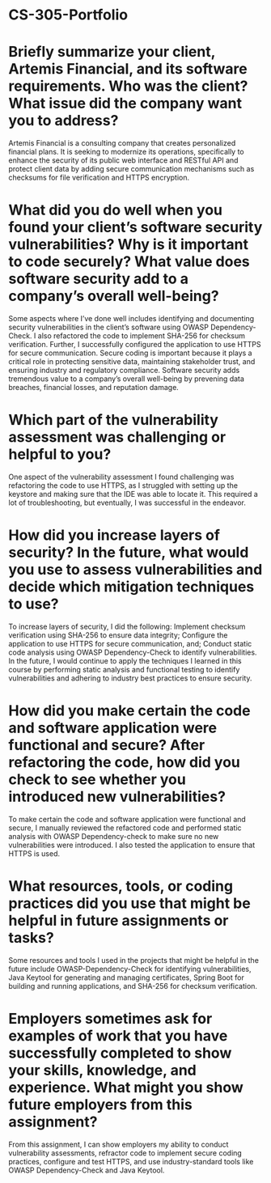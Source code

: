 # CS-305-Portfolio
# Briefly summarize your client, Artemis Financial, and its software requirements. Who was the client? What issue did the company want you to address?
Artemis Financial is a consulting company that creates personalized financial plans. It is seeking to modernize its operations, specifically to enhance the security of its public web interface and RESTful API and protect client data by adding secure communication mechanisms such as checksums for file verification and HTTPS encryption. 

# What did you do well when you found your client’s software security vulnerabilities? Why is it important to code securely? What value does software security add to a company’s overall well-being?

Some aspects where I’ve done well includes identifying and documenting security vulnerabilities in the client’s software using OWASP Dependency-Check. I also refactored  the code to implement SHA-256 for checksum verification. Further, I successfully configured the application to use HTTPS for secure communication. 
Secure coding is important because it plays a critical role in protecting sensitive data, maintaining stakeholder trust, and ensuring industry and regulatory compliance. Software security adds tremendous value to a company’s overall well-being by prevening data breaches, financial losses, and reputation damage. 

# Which part of the vulnerability assessment was challenging or helpful to you?
One aspect of the vulnerability assessment I found challenging was refactoring the code to use HTTPS, as I struggled with setting up the keystore and making sure that the IDE was able to locate it. This required a lot of troubleshooting, but eventually, I was successful in the endeavor. 

# How did you increase layers of security? In the future, what would you use to assess vulnerabilities and decide which mitigation techniques to use?
To increase layers of security, I did the following: Implement checksum verification using SHA-256 to ensure data integrity; Configure the application to use HTTPS for secure communication, and; Conduct static code analysis using OWASP Dependency-Check to identify vulnerabilities. In the future, I would continue to apply the techniques I learned in this course by performing static analysis and functional testing to identify vulnerabilities and adhering to industry best practices to ensure security. 

# How did you make certain the code and software application were functional and secure? After refactoring the code, how did you check to see whether you introduced new vulnerabilities?
To make certain the code and software application were functional and secure, I manually reviewed the refactored code and performed static analysis with OWASP Dependency-check to make sure no new vulnerabilities were introduced. I also tested the application to ensure that HTTPS is used.
# What resources, tools, or coding practices did you use that might be helpful in future assignments or tasks?
Some resources and tools I used in the projects that might be helpful in the future include OWASP-Dependency-Check for identifying vulnerabilities, Java Keytool for generating and managing certificates, Spring Boot for building and running applications, and SHA-256 for checksum verification. 

# Employers sometimes ask for examples of work that you have successfully completed to show your skills, knowledge, and experience. What might you show future employers from this assignment?
From this assignment, I can show employers my ability to conduct vulnerability assessments, refractor code to implement secure coding practices, configure and test HTTPS, and use industry-standard tools like OWASP Dependency-Check and Java Keytool. 
